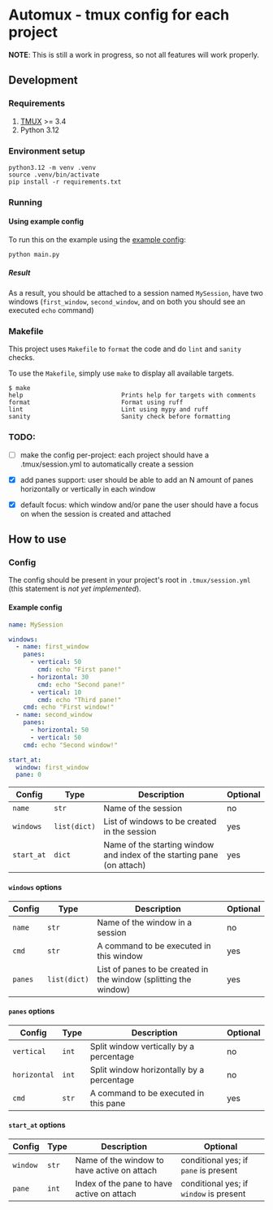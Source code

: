 # Automux - tmux config for each project
**NOTE**: This is still a work in progress, so not all features will work properly.

## Development
### Requirements
1. [TMUX](https://github.com/tmux/tmux/wiki/Installing#installing-tmux) >= 3.4
2. Python 3.12

### Environment setup
```shell
python3.12 -m venv .venv
source .venv/bin/activate
pip install -r requirements.txt
```

### Running
#### Using example config
To run this on the example using the [example config](.tmux/session.yml):
```shell
python main.py
```

##### Result
As a result, you should be attached to a session named `MySession`, have two windows (`first_window`, `second_window`, and on both you should see an executed `echo` command)

### Makefile
This project uses `Makefile` to `format` the code and do `lint` and `sanity` checks.

To use the `Makefile`, simply use `make` to display all available targets.

```console
$ make
help                           Prints help for targets with comments
format                         Format using ruff
lint                           Lint using mypy and ruff
sanity                         Sanity check before formatting
```


### TODO:
- [ ] make the config per-project: each project should have a .tmux/session.yml to automatically create a session
- [x] add panes support: user should be able to add an N amount of panes horizontally or vertically in each window
- [x] default focus: which window and/or pane the user should have a focus on when the session is created and attached


## How to use
### Config
The config should be present in your project's root in `.tmux/session.yml` (this statement is _not yet implemented_).

#### Example config
```yaml
name: MySession

windows:
  - name: first_window
    panes:
      - vertical: 50
        cmd: echo "First pane!"
      - horizontal: 30
        cmd: echo "Second pane!"
      - vertical: 10
        cmd: echo "Third pane!"
    cmd: echo "First window!"
  - name: second_window
    panes:
      - horizontal: 50
      - vertical: 50
    cmd: echo "Second window!"

start_at:
  window: first_window
  pane: 0
```


| Config | Type | Description | Optional |
| --------------- | --------------- | --------------- | --------------- |
| `name` | `str` | Name of the session | no |
| `windows` | `list(dict)` | List of windows to be created in the session | yes |
| `start_at` | `dict` | Name of the starting window and index of the starting pane (on attach) | yes |


#### `windows` options

| Config | Type | Description | Optional |
| --------------- | --------------- | --------------- | --------------- |
| `name` | `str` | Name of the window in a session | no |
| `cmd` | `str` | A command to be executed in this window | yes |
| `panes` | `list(dict)` | List of panes to be created in the window (splitting the window) | yes |


#### `panes` options

| Config | Type | Description | Optional |
| --------------- | --------------- | --------------- | --------------- |
| `vertical` | `int` | Split window vertically by a percentage | no |
| `horizontal` | `int` | Split window horizontally by a percentage | no |
| `cmd` | `str` | A command to be executed in this pane | yes |


#### `start_at` options

| Config | Type | Description | Optional |
| --------------- | --------------- | --------------- | --------------- |
| `window` | `str` | Name of the window to have active on attach | conditional yes; if `pane` is present |
| `pane` | `int` | Index of the pane to have active on attach | conditional yes; if `window` is present |
